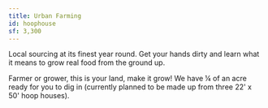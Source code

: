 ```yaml
---
title: Urban Farming
id: hoophouse
sf: 3,300
---
```


Local sourcing at its finest year round. Get your hands dirty and learn what it means to grow real food from the ground up.

Farmer or grower, this is your land, make it grow! We have ¼ of an acre ready for you to dig in (currently planned to be made up from three 22' x 50' hoop houses).
